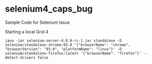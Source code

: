 # selenium4_caps_bug
Sample Code for Selenium Issue


Starting a local Grid 4

`java -jar selenium-server-4.0.0-rc-1.jar standalone -D selenium/standalone-chrome:93.0 '{"browserName": "chrome", "browserVersion": "93.0", "platformName": "linux"}' -D selenium/standalone-firefox:latest '{"browserName": "firefox"}' --detect-drivers false`
